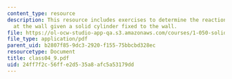 ```yaml
---
content_type: resource
description: This resource includes exercises to determine the reactions at the root,
  at the wall given a solid cylinder fixed to the wall.
file: https://ol-ocw-studio-app-qa.s3.amazonaws.com/courses/1-050-solid-mechanics-fall-2004/24ff7f2c56ffe2d535a8afc5a53179dd_class04_9.pdf
file_type: application/pdf
parent_uid: b2807f85-9dc3-2920-f155-75bbcbd328ec
resourcetype: Document
title: class04_9.pdf
uid: 24ff7f2c-56ff-e2d5-35a8-afc5a53179dd
---
```

